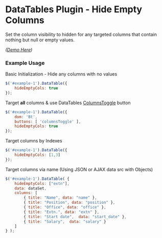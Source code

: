 # DataTables Plugin - Hide Empty Columns #

Set the column visibility to hidden for any targeted columns that contain nothing but null or empty values.

*([Demo Here](http://www.justinhyland.com/p/dt/datatables-hide-empty-columns/examples/))*

### Example Usage ###

Basic Initialization - Hide any columns with no values
```javascript
$('#example-1').DataTable({
    hideEmptyCols: true
});
```

Target **all** columns & use DataTables [ColumnsToggle](https://datatables.net/reference/button/columnsToggle) button
```javascript
$('#example-1').DataTable({
    dom: 'Bt',
    buttons: [ 'columnsToggle' ],
    hideEmptyCols: true
});
```

Target columns by Indexes
```javascript
$('#example-1').DataTable({
    hideEmptyCols: [1,3] 
});
```

Target columns via name (Using JSON or AJAX data src with Objects)
```javascript
$('#example-1').DataTable( {
    hideEmptyCols: ["extn"],
    data: dataSet,
    columns: [
        { title: "Name", data: "name" },
        { title: "Position", data: "position" },
        { title: "Office", data: "office" },
        { title: "Extn.", data: "extn" },
        { title: "Start date",  data: "start_date" },
        { title: "Salary",  data: "salary" }
    ]
} );
```
